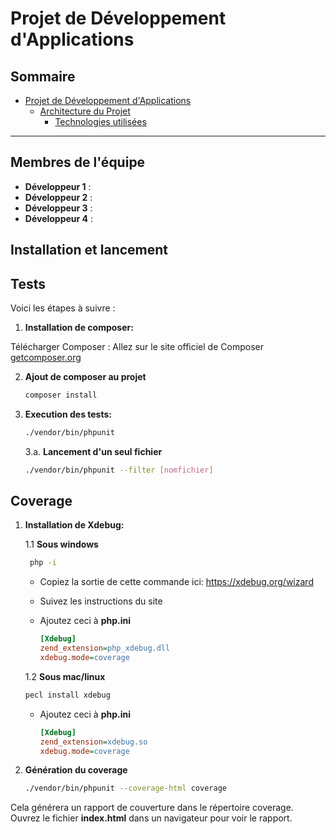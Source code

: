 # Projet de Développement d'Applications

## Sommaire
- [Projet de Développement d'Applications](#projet-de-développement-dapplications)
  - [Architecture du Projet](#architecture-du-projet)
    - [Technologies utilisées](#technologies-utilisées)
  
---

## Membres de l'équipe
- **Développeur 1** :
- **Développeur 2** : 
- **Développeur 3** : 
- **Développeur 4** :


## Installation et lancement




## Tests
Voici les étapes à suivre :

1. **Installation de composer:**

Télécharger Composer :
Allez sur le site officiel de Composer [getcomposer.org]( https://getcomposer.org/)

2. **Ajout de composer au projet**
   ```bash
   composer install
   ```
3. **Execution des tests:**
   ```bash
   ./vendor/bin/phpunit
   ```
    3.a. **Lancement d'un seul fichier**
    ```bash
    ./vendor/bin/phpunit --filter [nomfichier]
    ```


## Coverage

1. **Installation de Xdebug:**

   1.1 **Sous  windows**
   ```bash
    php -i
   ```
   - Copiez la sortie de cette commande ici: https://xdebug.org/wizard

   - Suivez les instructions du site

   - Ajoutez ceci à **php.ini**
      ```ini
      [Xdebug]
      zend_extension=php_xdebug.dll
      xdebug.mode=coverage
      ```
 
   1.2 **Sous  mac/linux**
      ```bash
      pecl install xdebug
      ```

   - Ajoutez ceci à **php.ini**
      ```ini
      [Xdebug]
      zend_extension=xdebug.so
      xdebug.mode=coverage
      ```


4. **Génération du coverage**
   ```bash
   ./vendor/bin/phpunit --coverage-html coverage
   ```

Cela générera un rapport de couverture dans le répertoire coverage. Ouvrez le fichier **index.html** dans un navigateur pour voir le rapport.

